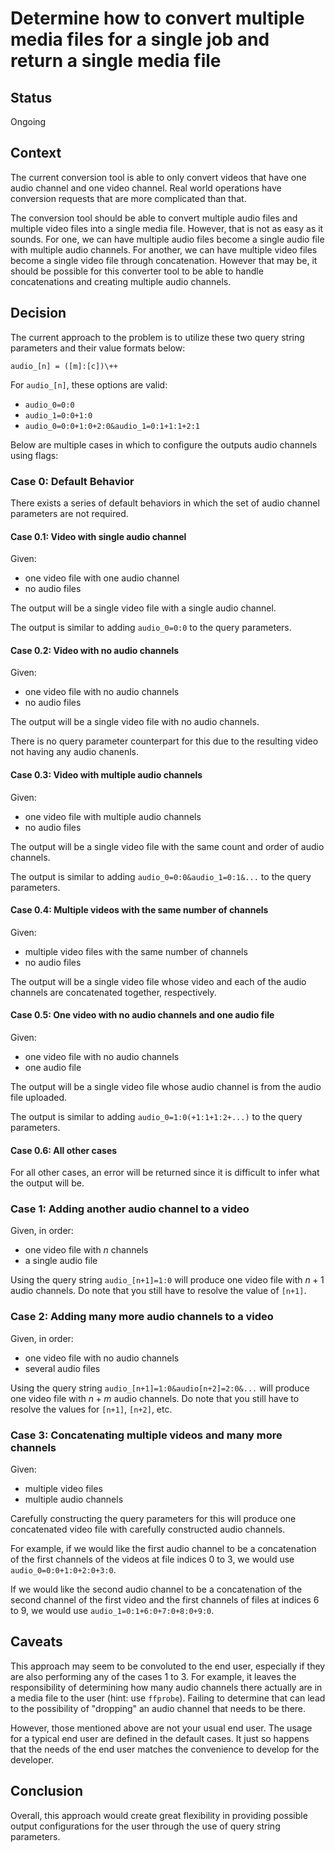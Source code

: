 # Determine how to convert multiple media files for a single job and return a single media file

## Status

Ongoing

## Context

The current conversion tool is able to only convert videos that have one audio channel and one video channel. Real world operations have conversion requests that are more complicated than that.

The conversion tool should be able to convert multiple audio files and multiple video files into a single media file. However, that is not as easy as it sounds. For one, we can have multiple audio files become a single audio file with multiple audio channels. For another, we can have multiple video files become a single video file through concatenation. However that may be, it should be possible for this converter tool to be able to handle concatenations and creating multiple audio channels.

## Decision

The current approach to the problem is to utilize these two query string parameters and their value formats below:

```
audio_[n] = ([m]:[c])\++
```

For `audio_[n]`, these options are valid:
- `audio_0=0:0`
- `audio_1=0:0+1:0`
- `audio_0=0:0+1:0+2:0&audio_1=0:1+1:1+2:1`

Below are multiple cases in which to configure the outputs audio channels using flags:

### Case 0: Default Behavior

There exists a series of default behaviors in which the set of audio channel parameters are not required.

#### Case 0.1: Video with single audio channel

Given:
- one video file with one audio channel
- no audio files

The output will be a single video file with a single audio channel.

The output is similar to adding `audio_0=0:0` to the query parameters.

#### Case 0.2: Video with no audio channels

Given:
- one video file with no audio channels
- no audio files

The output will be a single video file with no audio channels.

There is no query parameter counterpart for this due to the resulting video not having any audio chanenls.

#### Case 0.3: Video with multiple audio channels

Given:
- one video file with multiple audio channels
- no audio files

The output will be a single video file with the same count and order of audio channels.

The output is similar to adding `audio_0=0:0&audio_1=0:1&...` to the query parameters.

#### Case 0.4: Multiple videos with the same number of channels

Given:
- multiple video files with the same number of channels
- no audio files

The output will be a single video file whose video and each of the audio channels are concatenated together, respectively.

#### Case 0.5: One video with no audio channels and one audio file

Given:
- one video file with no audio channels
- one audio file

The output will be a single video file whose audio channel is from the audio file uploaded.

The output is similar to adding `audio_0=1:0(+1:1+1:2+...)` to the query parameters.

#### Case 0.6: All other cases

For all other cases, an error will be returned since it is difficult to infer what the output will be.

### Case 1: Adding another audio channel to a video

Given, in order:
- one video file with $n$ channels
- a single audio file

Using the query string `audio_[n+1]=1:0` will produce one video file with $n+1$ audio channels. Do note that you still have to resolve the value of `[n+1]`.

### Case 2: Adding many more audio channels to a video

Given, in order:
- one video file with no audio channels
- several audio files

Using the query string `audio_[n+1]=1:0&audio[n+2]=2:0&...` will produce one video file with $n+m$ audio channels. Do note that you still have to resolve the values for `[n+1]`, `[n+2]`, etc.

### Case 3: Concatenating multiple videos and many more channels

Given:
- multiple video files
- multiple audio channels

Carefully constructing the query parameters for this will produce one concatenated video file with carefully constructed audio channels.

For example, if we would like the first audio channel to be a concatenation of the first channels of the videos at file indices 0 to 3, we would use `audio_0=0:0+1:0+2:0+3:0`.

If we would like the second audio channel to be a concatenation of the second channel of the first video and the first channels of files at indices 6 to 9, we would use `audio_1=0:1+6:0+7:0+8:0+9:0`.

## Caveats

This approach may seem to be convoluted to the end user, especially if they are also performing any of the cases 1 to 3. For example, it leaves the responsibility of determining how many audio channels there actually are in a media file to the user (hint: use `ffprobe`). Failing to determine that can lead to the possibility of "dropping" an audio channel that needs to be there.

However, those mentioned above are not your usual end user. The usage for a typical end user are defined in the default cases. It just so happens that the needs of the end user matches the convenience to develop for the developer.

## Conclusion

Overall, this approach would create great flexibility in providing possible output configurations for the user through the use of query string parameters.
